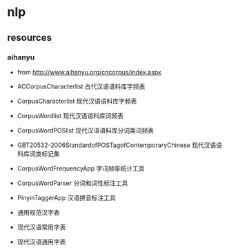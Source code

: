
# nlp

## resources

### aihanyu
* from http://www.aihanyu.org/cncorpus/index.aspx

* ACCorpusCharacterlist	古代汉语语料库字频表
* CorpusCharacterlist	现代汉语语料库字频表
* CorpusWordlist	现代汉语语料库词频表
* CorpusWordPOSlist	现代汉语语料库分词类词频表

* GBT20532-2006StandardofPOSTagofContemporaryChinese 现代汉语语料库词类标记集

* CorpusWordFrequencyApp	字词频率统计工具
* CorpusWordParser	分词和词性标注工具
* PinyinTaggerApp	汉语拼音标注工具

* 通用规范汉字表
* 现代汉语常用字表
* 现代汉语通用字表
